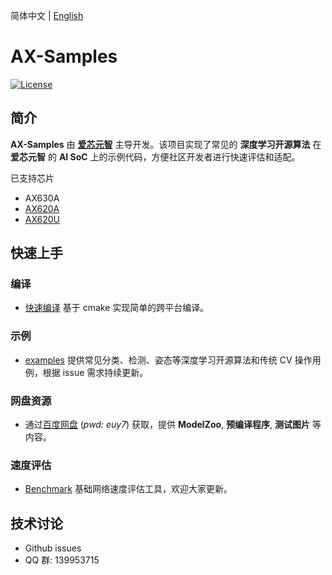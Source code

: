 简体中文 | [English](./README_EN.md)

# AX-Samples

[![License](https://img.shields.io/badge/license-BSD--3--Clause-blue.svg)](https://raw.githubusercontent.com/AXERA-TECH/ax-samples/main/LICENSE)

## 简介

**AX-Samples** 由 **[爱芯元智](https://www.axera-tech.com/)** 主导开发。该项目实现了常见的 **深度学习开源算法** 在 **爱芯元智** 的 **AI SoC** 上的示例代码，方便社区开发者进行快速评估和适配。 

已支持芯片

- AX630A
- [AX620A](docs/AX620A.md)
- [AX620U](docs/AX620U.md)

## 快速上手

### 编译

- [快速编译](docs/compile.md) 基于 cmake 实现简单的跨平台编译。

### 示例

- [examples](examples/) 提供常见分类、检测、姿态等深度学习开源算法和传统 CV 操作用例，根据 issue 需求持续更新。

### 网盘资源

- 通过[百度网盘](https://pan.baidu.com/s/1zm2M-vqiss4Rmk-uSoGO7w) (*pwd: euy7*) 获取，提供 **ModelZoo**, **预编译程序**, **测试图片** 等内容。

### 速度评估

- [Benchmark](benchmark/) 基础网络速度评估工具，欢迎大家更新。

## 技术讨论

- Github issues
- QQ 群: 139953715
